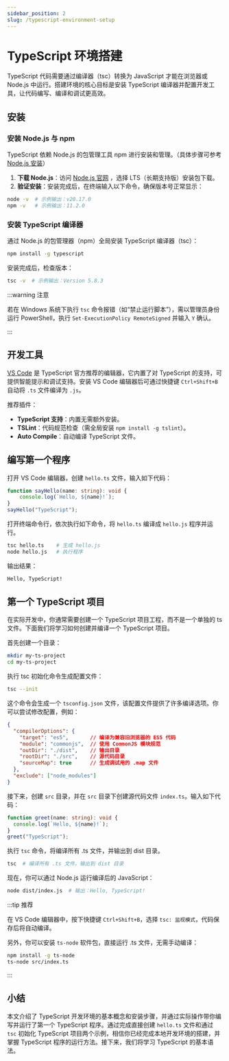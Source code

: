 ```yaml
---
sidebar_position: 2
slug: /typescript-environment-setup
---
```


# TypeScript 环境搭建

TypeScript 代码需要通过编译器（tsc）转换为 JavaScript 才能在浏览器或 Node.js 中运行。搭建环境的核心目标是安装 TypeScript 编译器并配置开发工具，让代码编写、编译和调试更高效。

## 安装

### 安装 Node.js 与 npm

TypeScript 依赖 Node.js 的包管理工具 npm 进行安装和管理。（具体步骤可参考 [Node.js 安装](/nodejs/nodejs-installation)）
1. **下载 Node.js**：访问 [Node.js 官网](https://nodejs.org/) ，选择 LTS（长期支持版）安装包下载。  
2. **验证安装**：安装完成后，在终端输入以下命令，确保版本号正常显示：
```bash
node -v  # 示例输出：v20.17.0
npm -v   # 示例输出：11.2.0
```

### 安装 TypeScript 编译器

通过 Node.js 的包管理器（npm）全局安装 TypeScript 编译器（tsc）：

```bash
npm install -g typescript
```

安装完成后，检查版本：

```bash
tsc -v  # 示例输出：Version 5.8.3
```

:::warning 注意

若在 Windows 系统下执行 `tsc` 命令报错（如“禁止运行脚本”），需以管理员身份运行 PowerShell，执行 `Set-ExecutionPolicy RemoteSigned` 并输入 `Y` 确认。

:::



## 开发工具

[VS Code](/vscode) 是 TypeScript 官方推荐的编辑器，它内置了对 TypeScript 的支持，可提供智能提示和调试支持。安装 VS Code 编辑器后可通过快捷键 `Ctrl+Shift+B` 自动将 `.ts` 文件编译为 `.js`。

推荐插件：

- **TypeScript 支持**：内置无需额外安装。
- **TSLint**：代码规范检查（需全局安装 `npm install -g tslint`）。
- **Auto Compile**：自动编译 TypeScript 文件。



## 编写第一个程序

打开 VS Code 编辑器，创建 `hello.ts` 文件，输入如下代码：

```typescript showLineNumbers
function sayHello(name: string): void {
    console.log(`Hello, ${name}!`);
}
sayHello("TypeScript");
```

打开终端命令行，依次执行如下命令，将 `hello.ts` 编译成 `hello.js` 程序并运行。

```bash
tsc hello.ts    # 生成 hello.js
node hello.js   # 执行程序
```

输出结果：

```bash
Hello, TypeScript!
```



## 第一个 TypeScript 项目

在实际开发中，你通常需要创建一个 TypeScript 项目工程，而不是一个单独的 ts 文件。下面我们将学习如何创建并编译一个 TypeScript 项目。

首先创建一个目录：

```bash
mkdir my-ts-project
cd my-ts-project
```

执行 tsc 初始化命令生成配置文件：

```bash
tsc --init
```

这个命令会生成一个 `tsconfig.json` 文件，该配置文件提供了许多编译选项。你可以尝试修改配置，例如：

```json showLineNumbers title="tsconfig.json"
{
  "compilerOptions": {
    "target": "es5",       // 编译为兼容旧浏览器的 ES5 代码
    "module": "commonjs",  // 使用 CommonJS 模块规范
    "outDir": "./dist",    // 输出目录
    "rootDir": "./src",    // 源代码目录
    "sourceMap": true      // 生成调试用的 .map 文件
  },
  "exclude": ["node_modules"]
}
```

接下来，创建 `src` 目录，并在 `src` 目录下创建源代码文件 `index.ts`。输入如下代码：

```typescript showLineNumbers title="src/index.ts"
function greet(name: string): void {
  console.log(`Hello, ${name}!`);
}
greet("TypeScript");
```

执行 `tsc` 命令，将编译所有 .ts 文件，并输出到 dist 目录。

```bash
tsc  # 编译所有 .ts 文件，输出到 dist 目录
```

现在，你可以通过 Node.js 运行编译后的 JavaScript：

```bash
node dist/index.js  # 输出：Hello, TypeScript!
```



:::tip 推荐

在 VS Code 编辑器中，按下快捷键 `Ctrl+Shift+B`，选择 `tsc: 监视模式`，代码保存后将自动编译。

另外，你可以安装 `ts-node` 软件包，直接运行 .ts 文件，无需手动编译：

```bash
npm install -g ts-node
ts-node src/index.ts
```

:::



## 小结

本文介绍了 TypeScript 开发环境的基本概念和安装步骤，并通过实际操作带你编写并运行了第一个 TypeScript 程序。通过完成直接创建 `hello.ts` 文件和通过 `tsc` 初始化 TypeScript 项目两个示例，相信你已经完成本地开发环境的搭建，并掌握 TypeScript 程序的运行方法。接下来，我们将学习 TypeScript 的基本语法。
